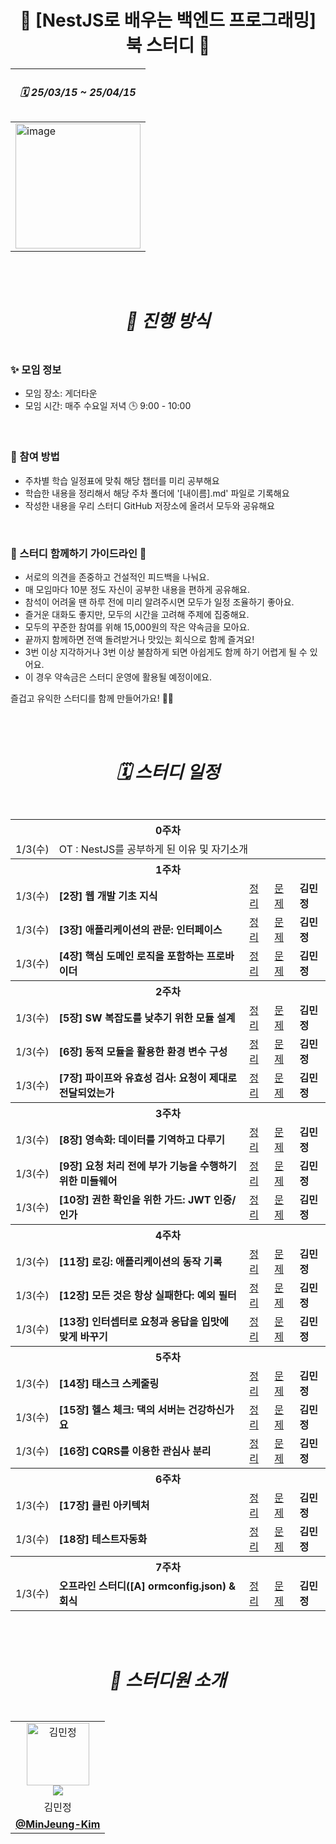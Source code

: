 #  <div align="center"> 📖 [NestJS로 배우는 백엔드 프로그래밍] 북 스터디 📖 </div>

  
<div align="center">
   
| <h5> 🗓️ 25/03/15 ~ 25/04/15 </h5> |
| --- |
| <img width="200" alt="image" src="https://github.com/user-attachments/assets/fe724431-2822-4420-a271-f162f762dca6"/> |

</div>

<br/>
<br/>
 

#  <div align="center"> <h5> 📣 진행 방식 </h5> </div> 
###  ✨ 모임 정보

- 모임 장소: 게더타운 
- 모임 시간: 매주 수요일 저녁 🕒 9:00 - 10:00
 
<br />

###  🚀 참여 방법

- 주차별 학습 일정표에 맞춰 해당 챕터를 미리 공부해요
- 학습한 내용을 정리해서 해당 주차 폴더에 '[내이름].md' 파일로 기록해요
- 작성한 내용을 우리 스터디 GitHub 저장소에 올려서 모두와 공유해요  

 
<br />

###  🌱 스터디 함께하기 가이드라인 🌱

- 서로의 의견을 존중하고 건설적인 피드백을 나눠요.  
- 매 모임마다 10분 정도 자신이 공부한 내용을 편하게 공유해요.  
- 참석이 어려울 땐 하루 전에 미리 알려주시면 모두가 일정 조율하기 좋아요.  
- 즐거운 대화도 좋지만, 모두의 시간을 고려해 주제에 집중해요.  
- 모두의 꾸준한 참여를 위해 15,000원의 작은 약속금을 모아요.  
- 끝까지 함께하면 전액 돌려받거나 맛있는 회식으로 함께 즐겨요!
- 3번 이상 지각하거나 3번 이상 불참하게 되면 아쉽게도 함께 하기 어렵게 될 수 있어요.  
- 이 경우 약속금은 스터디 운영에 활용될 예정이에요.



즐겁고 유익한 스터디를 함께 만들어가요! 💪✨

<br/>
<br/>

#  <div align="center"><h5>🗓️ 스터디 일정 </h5></div>
<div align="center">
   
<table>
  <tr>
    <th colspan="5">0주차</th>
  </tr>
  <tr>
    <td>1/3(수)</td>
    <td  colspan="4">OT :  NestJS를 공부하게 된 이유 및 자기소개</td>
  </tr>
  <tr>
    <th colspan="5">1주차</th>
  </tr>
  <tr>
    <td>1/3(수)</td>
    <td> <b>[2장] 웹 개발 기초 지식</b></td>
    <td><a href="#">정리</a></td>
    <td><a href="#">문제</a></td>
    <td> <b>김민정</b></td> 
  </tr>
   <tr>
    <td>1/3(수)</td>
    <td> <b>[3장] 애플리케이션의 관문: 인터페이스</b></td>
    <td><a href="#">정리</a></td>
    <td><a href="#">문제</a></td>
    <td> <b>김민정</b></td> 
  </tr>
   <tr>
    <td>1/3(수)</td>
    <td> <b>[4장] 핵심 도메인 로직을 포함하는 프로바이더</b></td>
    <td><a href="#">정리</a></td>
    <td><a href="#">문제</a></td>
    <td> <b>김민정</b></td> 
  </tr>
  <tr>
    <th colspan="5">2주차</th>
  </tr> 
   <tr>
    <td>1/3(수)</td>
    <td> <b>[5장] SW 복잡도를 낮추기 위한 모듈 설계</b></td>
    <td><a href="#">정리</a></td>
    <td><a href="#">문제</a></td>
    <td> <b>김민정</b></td> 
  </tr>
  <tr>
    <td>1/3(수)</td>
    <td> <b>[6장] 동적 모듈을 활용한 환경 변수 구성</b></td>
    <td><a href="#">정리</a></td>
    <td><a href="#">문제</a></td>
    <td> <b>김민정</b></td> 
  </tr>
    <tr>
    <td>1/3(수)</td>
    <td> <b>[7장] 파이프와 유효성 검사: 요청이 제대로 전달되었는가</b></td>
    <td><a href="#">정리</a></td>
    <td><a href="#">문제</a></td>
    <td> <b>김민정</b></td> 
  </tr>
  <tr>
    <th colspan="5">3주차</th>
  </tr>
  
   <tr>
    <td>1/3(수)</td>
    <td> <b>[8장] 영속화: 데이터를 기역하고 다루기</b></td>
    <td><a href="#">정리</a></td>
    <td><a href="#">문제</a></td>
    <td> <b>김민정</b></td> 
  </tr>
  <tr>
    <td>1/3(수)</td>
    <td> <b>[9장] 요청 처리 전에 부가 기능을 수행하기 위한 미들웨어</b></td>
    <td><a href="#">정리</a></td>
    <td><a href="#">문제</a></td>
    <td> <b>김민정</b></td> 
  </tr>
   <tr>
    <td>1/3(수)</td>
    <td> <b>[10장] 권한 확인을 위한 가드: JWT 인증/인가</b></td>
    <td><a href="#">정리</a></td>
    <td><a href="#">문제</a></td>
    <td> <b>김민정</b></td> 
  </tr>
   <tr>
    <th colspan="5">4주차</th>
  </tr>
   <tr>
    <td>1/3(수)</td>
    <td> <b>[11장] 로깅: 애플리케이션의 동작 기록</b></td>
    <td><a href="#">정리</a></td>
    <td><a href="#">문제</a></td>
    <td> <b>김민정</b></td> 
  </tr>
   <tr>
    <td>1/3(수)</td>
    <td> <b>[12장] 모든 것은 항상 실패한다: 예외 필터</b></td>
    <td><a href="#">정리</a></td>
    <td><a href="#">문제</a></td>
    <td> <b>김민정</b></td> 
  </tr>
  <tr>
    <td>1/3(수)</td>
    <td> <b>[13장] 인터셉터로 요청과 응답을 입맛에 맞게 바꾸기</b></td>
    <td><a href="#">정리</a></td>
    <td><a href="#">문제</a></td>
    <td> <b>김민정</b></td> 
  </tr>
   <tr>
    <th colspan="5">5주차</th>
  </tr>
   <tr>
    <td>1/3(수)</td>
    <td> <b>[14장] 태스크 스케줄링</b></td>
    <td><a href="#">정리</a></td>
    <td><a href="#">문제</a></td>
    <td> <b>김민정</b></td> 
  </tr>
    <tr>
    <td>1/3(수)</td>
    <td> <b>[15장] 헬스 체크: 댁의 서버는 건강하신가요</b></td>
    <td><a href="#">정리</a></td>
    <td><a href="#">문제</a></td>
    <td> <b>김민정</b></td> 
  </tr>
   <tr>
    <td>1/3(수)</td>
    <td> <b>[16장] CQRS를 이용한 관심사 분리</b></td>
    <td><a href="#">정리</a></td>
    <td><a href="#">문제</a></td>
    <td> <b>김민정</b></td> 
  </tr>
   <tr>
    <th colspan="5">6주차</th>
  </tr>
 <tr>
    <td>1/3(수)</td>
    <td> <b>[17장] 클린 아키텍처</b></td>
    <td><a href="#">정리</a></td>
    <td><a href="#">문제</a></td>
    <td> <b>김민정</b></td> 
  </tr>
   <tr>
    <td>1/3(수)</td>
    <td> <b>[18장] 테스트자동화 </b></td>
    <td><a href="#">정리</a></td>
    <td><a href="#">문제</a></td>
    <td> <b>김민정</b></td> 
  </tr>
  <tr>
    <th colspan="5">7주차</th>
  </tr>
 <tr>
    <td>1/3(수)</td>
    <td> <b> 오프라인 스터디([A] ormconfig.json) & 회식</b></td>
    <td><a href="#">정리</a></td>
    <td><a href="#">문제</a></td>
    <td> <b>김민정</b></td> 
  </tr>  
</table> 
</div>

<br/>
<br/>


#  <div align="center"> <h5> 👋 스터디원 소개 </h5> </div> 

<div align="center">
  <table>
    <tr>
      <td align="center"> 
          <img src="https://avatars.githubusercontent.com/u/79193369?v=4" width="100px;" alt="김민정"/>  
        <br/>
         <img src="https://img.shields.io/badge/출석률-0%2F10-blue?style=flat-square"/>  
      </td>
    </tr>
     <tr>
      <td align="center"> 
         김민정
      </td>
     </tr>
     <tr>
      <td align="center">
       <a href="https://github.com/MinJeung-Kim"> <b>@MinJeung-Kim</b></a> 
      </td>
     </tr>
    
  </table>
